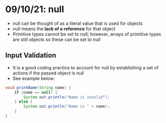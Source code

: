 # 09/10/21: null

- null can be thought of as a literal value that is used for objects
- null means the **lack of a reference** for that object
- Primitive types cannot be set to null; however, arrays of primitive types are still objects so these can be set to null 

## Input Validation
- It is a good coding practice to account for null by establishing a set of actions if the passed object is null 
- See example below:
```java
void printName(String name) {
    if (name == null) {
        System.out.println("Name is invalid");
    } else {
        System.out.println("Name is " + name);
    }
}
```